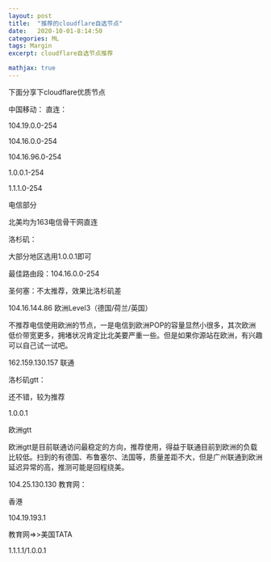 ```yaml
---
layout: post
title:  "推荐的cloudflare自选节点"
date:   2020-10-01-8:14:50
categories: ML
tags: Margin
excerpt: cloudflare自选节点推荐

mathjax: true
---
```

下面分享下cloudflare优质节点


中国移动：
直连：


104.19.0.0-254


104.16.0.0-254


104.16.96.0-254


1.0.0.1-254


1.1.1.0-254


电信部分 


北美均为163电信骨干网直连


洛杉矶：


大部分地区选用1.0.0.1即可


最佳路由段：104.16.0.0-254


圣何塞：不太推荐，效果比洛杉矶差


104.16.144.86
欧洲Level3（德国/荷兰/英国）


不推荐电信使用欧洲的节点，一是电信到欧洲POP的容量显然小很多，其次欧洲低价带宽更多，拥堵状况肯定比北美要严重一些。但是如果你源站在欧洲，有兴趣可以自己试一试吧。


162.159.130.157
联通


洛杉矶gtt：


还不错，较为推荐

1.0.0.1


欧洲gtt


欧洲gtt是目前联通访问最稳定的方向，推荐使用，得益于联通目前到欧洲的负载比较低。扫到的有德国、布鲁塞尔、法国等，质量差距不大，但是广州联通到欧洲延迟异常的高，推测可能是回程绕美。


104.25.130.130
教育网：


香港


104.19.193.1


教育网=>>美国TATA


1.1.1.1/1.0.0.1

